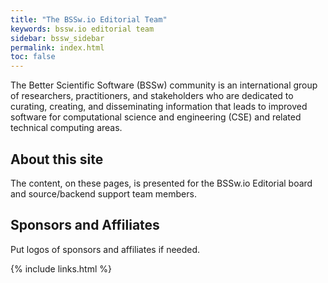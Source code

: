 ```yaml
---
title: "The BSSw.io Editorial Team"
keywords: bssw.io editorial team
sidebar: bssw_sidebar
permalink: index.html
toc: false
---
```


The Better Scientific Software (BSSw) community is an international group of researchers, practitioners, and stakeholders who are dedicated to curating, creating, and disseminating information that leads to improved software for computational science and engineering (CSE) and related technical computing areas.


## About this site

The content, on these pages, is presented for the BSSw.io Editorial board and source/backend support team members.

## Sponsors and Affiliates 
Put logos of sponsors and affiliates if needed.

{% include links.html %}
